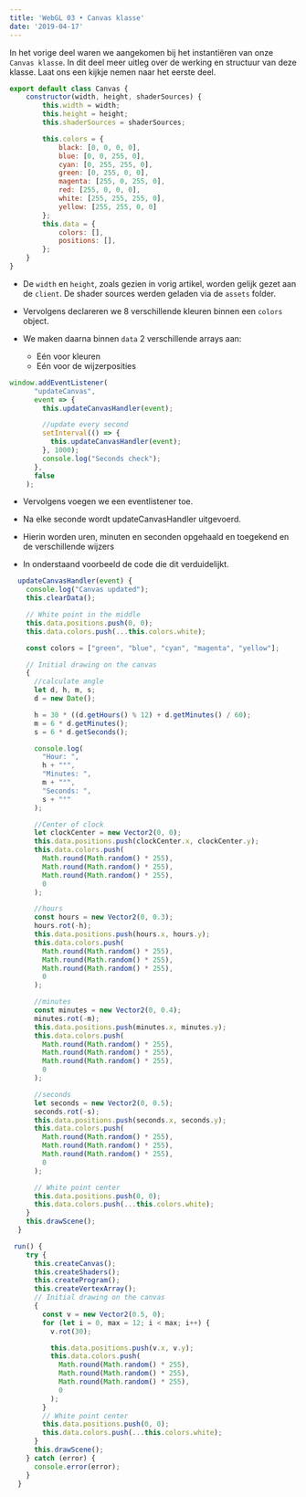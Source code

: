 ```yaml
---
title: 'WebGL 03 • Canvas klasse'
date: '2019-04-17'
---
```


In het vorige deel waren we aangekomen bij het instantiëren van onze `Canvas klasse`. In dit deel meer uitleg over de werking en structuur van deze klasse. Laat ons een kijkje nemen naar het eerste deel.

```js
export default class Canvas {
    constructor(width, height, shaderSources) {
        this.width = width;
        this.height = height;
        this.shaderSources = shaderSources;

        this.colors = {
            black: [0, 0, 0, 0],
            blue: [0, 0, 255, 0],
            cyan: [0, 255, 255, 0],
            green: [0, 255, 0, 0],
            magenta: [255, 0, 255, 0],
            red: [255, 0, 0, 0],
            white: [255, 255, 255, 0],
            yellow: [255, 255, 0, 0]
        };
        this.data = {
            colors: [],
            positions: [],
        };
    }
}
```

- De `width` en `height`, zoals gezien in vorig artikel, worden gelijk gezet aan de `client`. De shader sources werden geladen via de `assets` folder.

- Vervolgens declareren we 8 verschillende kleuren binnen een `colors` object.

- We maken daarna binnen `data` 2 verschillende arrays aan:
    * Eén voor kleuren
    * Eén voor de wijzerposities

```js
window.addEventListener(
      "updateCanvas",
      event => {
        this.updateCanvasHandler(event);

        //update every second
        setInterval(() => {
          this.updateCanvasHandler(event);
        }, 1000);
        console.log("Seconds check");
      },
      false
    );
```

- Vervolgens voegen we een eventlistener toe.

- Na elke seconde wordt updateCanvasHandler uitgevoerd.

- Hierin worden uren, minuten en seconden opgehaald en toegekend en de verschillende wijzers

- In onderstaand voorbeeld de code die dit verduidelijkt.

```js
  updateCanvasHandler(event) {
    console.log("Canvas updated");
    this.clearData();

    // White point in the middle
    this.data.positions.push(0, 0);
    this.data.colors.push(...this.colors.white);

    const colors = ["green", "blue", "cyan", "magenta", "yellow"];

    // Initial drawing on the canvas
    {
      //calculate angle
      let d, h, m, s;
      d = new Date();

      h = 30 * ((d.getHours() % 12) + d.getMinutes() / 60);
      m = 6 * d.getMinutes();
      s = 6 * d.getSeconds();

      console.log(
        "Hour: ",
        h + "°",
        "Minutes: ",
        m + "°",
        "Seconds: ",
        s + "°"
      );

      //Center of clock
      let clockCenter = new Vector2(0, 0);
      this.data.positions.push(clockCenter.x, clockCenter.y);
      this.data.colors.push(
        Math.round(Math.random() * 255),
        Math.round(Math.random() * 255),
        Math.round(Math.random() * 255),
        0
      );

      //hours
      const hours = new Vector2(0, 0.3);
      hours.rot(-h);
      this.data.positions.push(hours.x, hours.y);
      this.data.colors.push(
        Math.round(Math.random() * 255),
        Math.round(Math.random() * 255),
        Math.round(Math.random() * 255),
        0
      );

      //minutes
      const minutes = new Vector2(0, 0.4);
      minutes.rot(-m);
      this.data.positions.push(minutes.x, minutes.y);
      this.data.colors.push(
        Math.round(Math.random() * 255),
        Math.round(Math.random() * 255),
        Math.round(Math.random() * 255),
        0
      );

      //seconds
      let seconds = new Vector2(0, 0.5);
      seconds.rot(-s);
      this.data.positions.push(seconds.x, seconds.y);
      this.data.colors.push(
        Math.round(Math.random() * 255),
        Math.round(Math.random() * 255),
        Math.round(Math.random() * 255),
        0
      );

      // White point center
      this.data.positions.push(0, 0);
      this.data.colors.push(...this.colors.white);
    }
    this.drawScene();
  }
```


```js
 run() {
    try {
      this.createCanvas();
      this.createShaders();
      this.createProgram();
      this.createVertexArray();
      // Initial drawing on the canvas
      {
        const v = new Vector2(0.5, 0);
        for (let i = 0, max = 12; i < max; i++) {
          v.rot(30);

          this.data.positions.push(v.x, v.y);
          this.data.colors.push(
            Math.round(Math.random() * 255),
            Math.round(Math.random() * 255),
            Math.round(Math.random() * 255),
            0
          );
        }
        // White point center
        this.data.positions.push(0, 0);
        this.data.colors.push(...this.colors.white);
      }
      this.drawScene();
    } catch (error) {
      console.error(error);
    }
  }
```